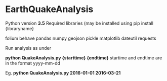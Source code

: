 # EarthQuakeAnalysis

Python version **3.5**
Required libraries (may be installed using pip install {libraryname}

folium
behave
pandas
numpy
geojson
pickle
matplotlib
dateutil
requests

Run analysis as under

**python QuakeAnalysis.py {starttime} {endtime}**
startime and endtime are in the format yyyy-mm-dd

Eg.
**python QuakeAnalysis.py 2016-01-01 2016-03-21**
